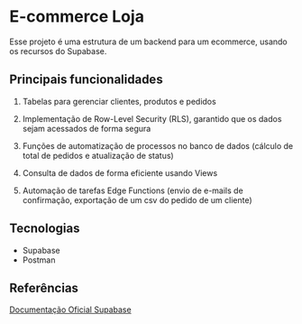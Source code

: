 # E-commerce Loja

Esse projeto é uma estrutura de um backend para um ecommerce, usando os recursos do Supabase.

## Principais funcionalidades

1. Tabelas para gerenciar clientes, produtos e pedidos

2. Implementação de Row-Level Security (RLS), garantido que os dados sejam acessados de forma segura

3. Funções de automatização de processos no banco de dados (cálculo de total de pedidos e atualização de status)

4. Consulta de dados de forma eficiente usando Views

5. Automação de tarefas Edge Functions (envio de e-mails de confirmação, ​exportação de um csv do pedido de um cliente)

## Tecnologias
- Supabase
- Postman

## Referências
[Documentação Oficial Supabase](https://supabase.com/docs)